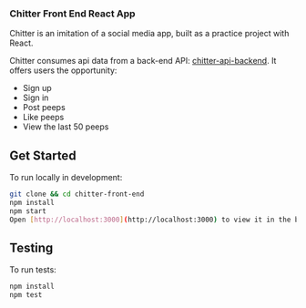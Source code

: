 ### Chitter Front End React App

Chitter is an imitation of a social media app, built as a practice project with React.

Chitter consumes api data from a back-end API: [chitter-api-backend](https://github.com/makersacademy/chitter_api_backend). It offers users the opportunity:

- Sign up
- Sign in
- Post peeps
- Like peeps
- View the last 50 peeps

## Get Started

To run locally in development:
```sh
git clone && cd chitter-front-end
npm install
npm start
Open [http://localhost:3000](http://localhost:3000) to view it in the browser.
```

## Testing

To run tests:
```sh
npm install
npm test
```
